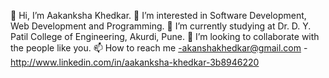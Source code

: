 
<!--
**aakanksha7719/aakanksha7719** is a ✨ _special_ ✨ repository because its `README.md` (this file) appears on your GitHub profile.

Here are some ideas to get you started:

- 🔭 I’m currently working on ...
- 🌱 I’m currently learning ...
- 👯 I’m looking to collaborate on ...
- 🤔 I’m looking for help with ...
- 💬 Ask me about ...
- 📫 How to reach me: ...
- 😄 Pronouns: ...
- ⚡ Fun fact: ...
-->

👋 Hi, I’m Aakanksha Khedkar.
👀 I’m interested in Software Development, Web Development and Programming.
🌱 I’m currently studying at Dr. D. Y. Patil College of Engineering, Akurdi, Pune.
💞️ I’m looking to collaborate with the people like you.
📫 How to reach me 
-akanshakhedkar@gmail.com
-http://www.linkedin.com/in/aakanksha-khedkar-3b8946220

